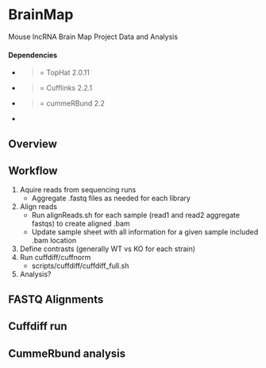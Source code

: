BrainMap
========

Mouse lncRNA Brain Map Project Data and Analysis

#### Dependencies
- >= TopHat 2.0.11
- >= Cufflinks 2.2.1
- >= cummeRBund 2.2
- 
## Overview

## Workflow
1. Aquire reads from sequencing runs
    -   Aggregate .fastq files as needed for each library
2. Align reads
    -   Run alignReads.sh for each sample (read1 and read2 aggregate fastqs) to create aligned .bam
    -   Update sample sheet with all information for a given sample included .bam location
3. Define contrasts (generally WT vs KO for each strain)
4. Run cuffdiff/cuffnorm
    - scripts/cuffdiff/cuffdiff_full.sh
5. Analysis? 

## FASTQ Alignments

## Cuffdiff run

## CummeRbund analysis
